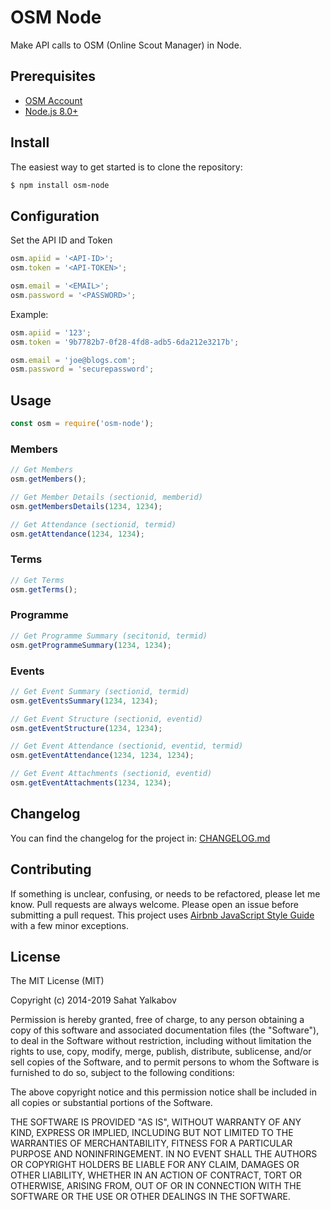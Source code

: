 OSM Node
=======================
Make API calls to OSM (Online Scout Manager) in Node.

Prerequisites
-------------

- [OSM Account](http://onlinescoutmanager.co.uk)
- [Node.js 8.0+](http://nodejs.org)


Install
---------------

The easiest way to get started is to clone the repository:

```bash
$ npm install osm-node
```

Configuration
---------------

Set the API ID and Token
```js
osm.apiid = '<API-ID>';
osm.token = '<API-TOKEN>';

osm.email = '<EMAIL>';
osm.password = '<PASSWORD>';
```

Example:
```js
osm.apiid = '123';
osm.token = '9b7782b7-0f28-4fd8-adb5-6da212e3217b';

osm.email = 'joe@blogs.com';
osm.password = 'securepassword';

```

Usage
---------------
```js
const osm = require('osm-node');
```
### Members
```js
// Get Members
osm.getMembers();

// Get Member Details (sectionid, memberid)
osm.getMembersDetails(1234, 1234);

// Get Attendance (sectionid, termid)
osm.getAttendance(1234, 1234);
```

### Terms
```js
// Get Terms
osm.getTerms();
```

### Programme
```js
// Get Programme Summary (secitonid, termid)
osm.getProgrammeSummary(1234, 1234);
```

### Events
```js
// Get Event Summary (sectionid, termid)
osm.getEventsSummary(1234, 1234);

// Get Event Structure (sectionid, eventid)
osm.getEventStructure(1234, 1234);

// Get Event Attendance (sectionid, eventid, termid)
osm.getEventAttendance(1234, 1234, 1234);

// Get Event Attachments (sectionid, eventid)
osm.getEventAttachments(1234, 1234);
```

Changelog
---------

You can find the changelog for the project in: [CHANGELOG.md](https://github.com/Danomanic/osm-node/blob/master/CHANGELOG.md)


Contributing
------------

If something is unclear, confusing, or needs to be refactored, please let me know.
Pull requests are always welcome. Please open an issue before
submitting a pull request. This project uses [Airbnb JavaScript Style Guide](https://github.com/airbnb/javascript) with a few minor exceptions.

License
-------

The MIT License (MIT)

Copyright (c) 2014-2019 Sahat Yalkabov

Permission is hereby granted, free of charge, to any person obtaining a copy of this software and associated documentation files (the "Software"), to deal in the Software without restriction, including without limitation the rights to use, copy, modify, merge, publish, distribute, sublicense, and/or sell copies of the Software, and to permit persons to whom the Software is furnished to do so, subject to the following conditions:

The above copyright notice and this permission notice shall be included in all copies or substantial portions of the Software.

THE SOFTWARE IS PROVIDED "AS IS", WITHOUT WARRANTY OF ANY KIND, EXPRESS OR IMPLIED, INCLUDING BUT NOT LIMITED TO THE WARRANTIES OF MERCHANTABILITY, FITNESS FOR A PARTICULAR PURPOSE AND NONINFRINGEMENT. IN NO EVENT SHALL THE AUTHORS OR COPYRIGHT HOLDERS BE LIABLE FOR ANY CLAIM, DAMAGES OR OTHER LIABILITY, WHETHER IN AN ACTION OF CONTRACT, TORT OR OTHERWISE, ARISING FROM, OUT OF OR IN CONNECTION WITH THE SOFTWARE OR THE USE OR OTHER DEALINGS IN THE SOFTWARE.
